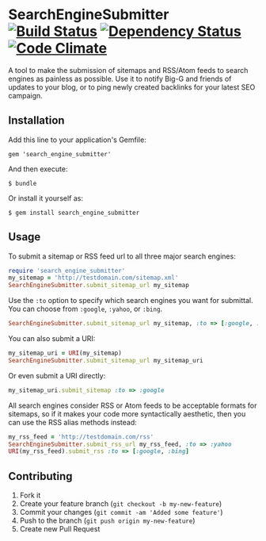 # SearchEngineSubmitter  [![Build Status](https://secure.travis-ci.org/flintinatux/search_engine_submitter.png)](http://travis-ci.org/flintinatux/search_engine_submitter) [![Dependency Status](https://gemnasium.com/flintinatux/search_engine_submitter.png)](https://gemnasium.com/flintinatux/search_engine_submitter) [![Code Climate](https://codeclimate.com/badge.png)](https://codeclimate.com/github/flintinatux/search_engine_submitter)

A tool to make the submission of sitemaps and RSS/Atom feeds to search engines as painless as possible. Use it to notify Big-G and friends of updates to your blog, or to ping newly created backlinks for your latest SEO campaign.

## Installation

Add this line to your application's Gemfile:

    gem 'search_engine_submitter'

And then execute:

    $ bundle

Or install it yourself as:

    $ gem install search_engine_submitter

## Usage

To submit a sitemap or RSS feed url to all three major search engines:

```ruby
require 'search_engine_submitter'
my_sitemap = 'http://testdomain.com/sitemap.xml'
SearchEngineSubmitter.submit_sitemap_url my_sitemap
```

Use the `:to` option to specify which search engines you want for submittal. You can choose from `:google`, `:yahoo`, or `:bing`.

```ruby
SearchEngineSubmitter.submit_sitemap_url my_sitemap, :to => [:google, :yahoo]
```

You can also submit a URI:

```ruby
my_sitemap_uri = URI(my_sitemap)
SearchEngineSubmitter.submit_sitemap_url my_sitemap_uri
```

Or even submit a URI directly:

```ruby
my_sitemap_uri.submit_sitemap :to => :google
```

All search engines consider RSS or Atom feeds to be acceptable formats for sitemaps, so if it makes your code more syntactically aesthetic, then you can use the RSS alias methods instead:

```ruby
my_rss_feed = 'http://testdomain.com/rss'
SearchEngineSubmitter.submit_rss_url my_rss_feed, :to => :yahoo
URI(my_rss_feed).submit_rss :to => [:google, :bing]
```

## Contributing

1. Fork it
2. Create your feature branch (`git checkout -b my-new-feature`)
3. Commit your changes (`git commit -am 'Added some feature'`)
4. Push to the branch (`git push origin my-new-feature`)
5. Create new Pull Request
